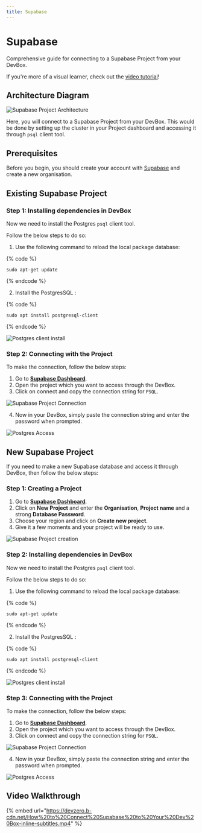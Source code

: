 ```yaml
---
title: Supabase
---
```

# Supabase

Comprehensive guide for connecting to a Supabase Project from your DevBox.

If you're more of a visual learner, check out the [video tutorial](#video-walkthrough)!

## Architecture Diagram

![Supabase Project Architecture](../../.gitbook/assets/supabase-architecture.png)

Here, you will connect to a Supabase Project from your DevBox. This would be done by setting up the cluster in your Project dashboard and accessing it through `psql` client tool.

## Prerequisites

Before you begin, you should create your account with [Supabase](https://supabase.com/dashboard/sign-in) and create a new organisation.

## Existing Supabase Project

### Step 1: Installing dependencies in DevBox

Now we need to install the Postgres `psql` client tool.

Follow the below steps to do so:

1. Use the following command to reload the local package database:

{% code %}
```
sudo apt-get update
```
{% endcode %}

2. Install the PostgresSQL :

{% code %}
```
sudo apt install postgresql-client
```
{% endcode %}

![Postgres client install](../../.gitbook/assets/supabase-install.png)

### Step 2: Connecting with the Project

To make the connection, follow the below steps:

1. Go to **[Supabase Dashboard](https://supabase.com/dashboard/projects)**.
2. Open the project which you want to access through the DevBox.
3. Click on connect and copy the connection string for `PSQL`.

![Supabase Project Connection](../../.gitbook/assets/supabase-connection.png)

4. Now in your DevBox, simply paste the connection string and enter the password when prompted.

![Postgres Access](../../.gitbook/assets/supabase-access.png)

## New Supabase Project

If you need to make a new Supabase database and access it through DevBox, then follow the below steps:

### Step 1: Creating a Project

1. Go to **[Supabase Dashboard](https://supabase.com/dashboard/projects)**.
2. Click on **New Project** and enter the **Organisation**, **Project name** and a strong **Database Password**.
3. Choose your region and click on **Create new project**.
4. Give it a few moments and your project will be ready to use.

![Supabase Project creation](../../.gitbook/assets/supabase-creation.png)

### Step 2: Installing dependencies in DevBox

Now we need to install the Postgres `psql` client tool.

Follow the below steps to do so:

1. Use the following command to reload the local package database:

{% code %}
```
sudo apt-get update
```
{% endcode %}

2. Install the PostgresSQL :

{% code %}
```
sudo apt install postgresql-client
```
{% endcode %}

![Postgres client install](../../.gitbook/assets/supabase-install.png)

### Step 3: Connecting with the Project

To make the connection, follow the below steps:

1. Go to **[Supabase Dashboard](https://supabase.com/dashboard/projects)**.
2. Open the project which you want to access through the DevBox.
3. Click on connect and copy the connection string for `PSQL`.

![Supabase Project Connection](../../.gitbook/assets/supabase-connection.png)

4. Now in your DevBox, simply paste the connection string and enter the password when prompted.

![Postgres Access](../../.gitbook/assets/supabase-access.png)

## Video Walkthrough

{% embed url="https://devzero.b-cdn.net/How%20to%20Connect%20Supabase%20to%20Your%20Dev%20Box-inline-subtitles.mp4" %}
